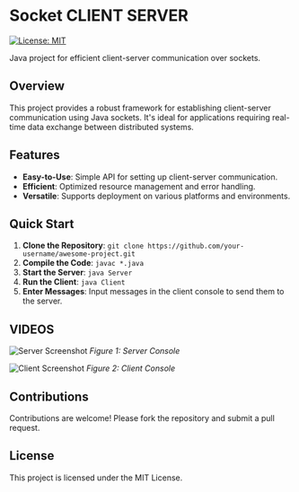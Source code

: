 # Socket CLIENT SERVER

[![License: MIT](https://img.shields.io/badge/License-MIT-yellow.svg)](https://opensource.org/licenses/MIT)

Java project for efficient client-server communication over sockets.

## Overview

This project provides a robust framework for establishing client-server communication using Java sockets. It's ideal for applications requiring real-time data exchange between distributed systems.

## Features

- **Easy-to-Use**: Simple API for setting up client-server communication.
- **Efficient**: Optimized resource management and error handling.
- **Versatile**: Supports deployment on various platforms and environments.

## Quick Start

1. **Clone the Repository**: `git clone https://github.com/your-username/awesome-project.git`
2. **Compile the Code**: `javac *.java`
3. **Start the Server**: `java Server`
4. **Run the Client**: `java Client`
5. **Enter Messages**: Input messages in the client console to send them to the server.

## VIDEOS

![Server Screenshot](screenshots/server.png)
*Figure 1: Server Console*

![Client Screenshot](screenshots/client.png)
*Figure 2: Client Console*

## Contributions

Contributions are welcome! Please fork the repository and submit a pull request.

## License

This project is licensed under the MIT License.
